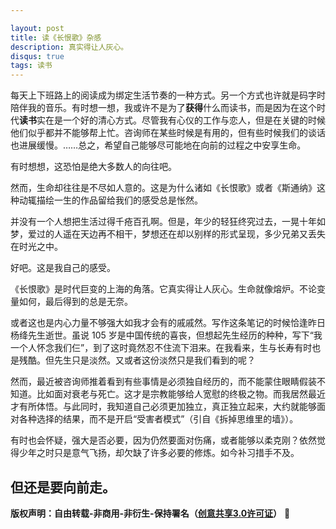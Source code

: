 ```yaml
---

layout: post
title: 读《长恨歌》杂感
description: 真实得让人灰心。
disqus: true
tags: 读书
---
```

每天上下班路上的阅读成为绑定生活节奏的一种方式。另一个方式也许就是码字时陪伴我的音乐。有时想一想，我或许不是为了**获得**什么而读书，而是因为在这个时代**读书**实在是一个好的清心方式。尽管我有心仪的工作与恋人，但是在关键的时候他们似乎都并不能够帮上忙。咨询师在某些时候是有用的，但有些时候我们的谈话也进展缓慢。……总之，希望自己能够尽可能地在向前的过程之中安享生命。

有时想想，这恐怕是绝大多数人的向往吧。

然而，生命却往往是不尽如人意的。这是为什么诸如《长恨歌》或者《斯通纳》这种动辄描绘一生的作品留给我们的感受总是怅然。

并没有一个人想把生活过得千疮百孔啊。但是，年少的轻狂终究过去，一晃十年如梦，爱过的人遥在天边再不相干，梦想还在却以别样的形式呈现，多少兄弟又丢失在时光之中。

好吧。这是我自己的感受。

《长恨歌》是时代巨变的上海的角落。它真实得让人灰心。生命就像熔炉。不论变量如何，最后得到的总是无奈。

或者这也是内心力量不够强大如我才会有的戚戚然。写作这条笔记的时候恰逢昨日杨绛先生逝世。虽说 105 岁是中国传统的喜丧，但想起先生经历的种种，写下“我一个人怀念我们仨”，到了这时竟然忍不住流下泪来。在我看来，生与长寿有时也是残酷。但先生只是淡然。又或者这份淡然只是我们看到的呢？

然而，最近被咨询师推着看到有些事情是必须独自经历的，而不能蒙住眼睛假装不知道。比如面对衰老与死亡。这才是宗教能够给人宽慰的终极之物。而我居然最近才有所体悟。与此同时，我知道自己必须更加独立，真正独立起来，大约就能够面对各种选择的结果，而不是开启“受害者模式”（引自《拆掉思维里的墙》）。

有时也会怀疑，强大是否必要，因为仍然要面对伤痛，或者能够以柔克刚？依然觉得少年之时只是意气飞扬，却欠缺了许多必要的修炼。如今补习措手不及。

但还是要向前走。
---
**版权声明：自由转载-非商用-非衍生-保持署名（[创意共享3.0许可证](https://creativecommons.org/licenses/by-nc-nd/3.0/deed.zh)）** 
